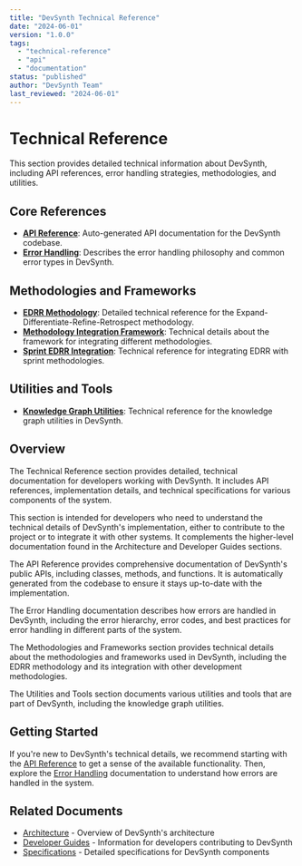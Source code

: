 ```yaml
---
title: "DevSynth Technical Reference"
date: "2024-06-01"
version: "1.0.0"
tags:
  - "technical-reference"
  - "api"
  - "documentation"
status: "published"
author: "DevSynth Team"
last_reviewed: "2024-06-01"
---
```


# Technical Reference

This section provides detailed technical information about DevSynth, including API references, error handling strategies, methodologies, and utilities.

## Core References

- **[API Reference](api_reference/index.md)**: Auto-generated API documentation for the DevSynth codebase.
- **[Error Handling](error_handling.md)**: Describes the error handling philosophy and common error types in DevSynth.

## Methodologies and Frameworks

- **[EDRR Methodology](expand_differentiate_refine_retrospect.md)**: Detailed technical reference for the Expand-Differentiate-Refine-Retrospect methodology.
- **[Methodology Integration Framework](methodology_integration_framework.md)**: Technical details about the framework for integrating different methodologies.
- **[Sprint EDRR Integration](sprint_edrr_integration.md)**: Technical reference for integrating EDRR with sprint methodologies.

## Utilities and Tools

- **[Knowledge Graph Utilities](knowledge_graph_utilities.md)**: Technical reference for the knowledge graph utilities in DevSynth.

## Overview

The Technical Reference section provides detailed, technical documentation for developers working with DevSynth. It includes API references, implementation details, and technical specifications for various components of the system.

This section is intended for developers who need to understand the technical details of DevSynth's implementation, either to contribute to the project or to integrate it with other systems. It complements the higher-level documentation found in the Architecture and Developer Guides sections.

The API Reference provides comprehensive documentation of DevSynth's public APIs, including classes, methods, and functions. It is automatically generated from the codebase to ensure it stays up-to-date with the implementation.

The Error Handling documentation describes how errors are handled in DevSynth, including the error hierarchy, error codes, and best practices for error handling in different parts of the system.

The Methodologies and Frameworks section provides technical details about the methodologies and frameworks used in DevSynth, including the EDRR methodology and its integration with other development methodologies.

The Utilities and Tools section documents various utilities and tools that are part of DevSynth, including the knowledge graph utilities.

## Getting Started

If you're new to DevSynth's technical details, we recommend starting with the [API Reference](api_reference/index.md) to get a sense of the available functionality. Then, explore the [Error Handling](error_handling.md) documentation to understand how errors are handled in the system.

## Related Documents

- [Architecture](../architecture/index.md) - Overview of DevSynth's architecture
- [Developer Guides](../developer_guides/index.md) - Information for developers contributing to DevSynth
- [Specifications](../specifications/index.md) - Detailed specifications for DevSynth components
